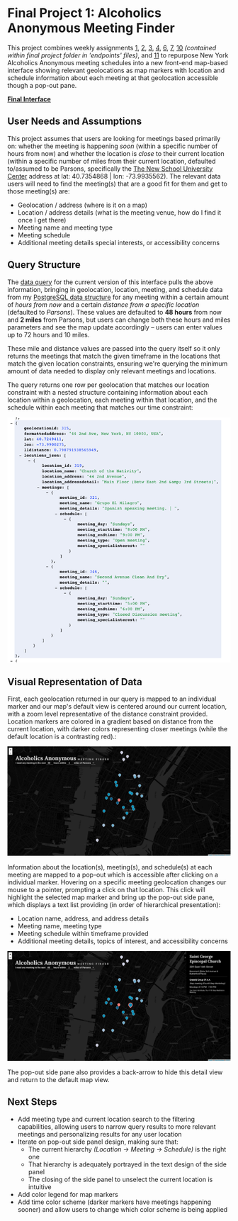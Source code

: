 # Final Project 1: Alcoholics Anonymous Meeting Finder
This project combines weekly assignments [1](https://github.com/ryanabest/data-structures/tree/master/week1), [2](https://github.com/ryanabest/data-structures/tree/master/week2), [3](https://github.com/ryanabest/data-structures/tree/master/week3), [4](https://github.com/ryanabest/data-structures/tree/master/week4), [6](https://github.com/ryanabest/data-structures/tree/master/week6), [7](https://github.com/ryanabest/data-structures/tree/master/week7), [10](https://github.com/ryanabest/data-structures/tree/master/final) _(contained within final project folder in 'endpoints' files)_, and [11](https://github.com/ryanabest/data-structures/tree/master/week11) to repurpose New York Alcoholics Anonymous meeting schedules into a new front-end map-based interface showing relevant geolocations as map markers with location and schedule information about each meeting at that geolocation accessible though a pop-out pane.

__[Final Interface](http://data-structures-final-dev.us-east-1.elasticbeanstalk.com/aa)__

## User Needs and Assumptions

This project assumes that users are looking for meetings based primarily on: whether the meeting is happening _soon_ (within a specific number of hours from now) and whether the location is _close_ to their current location (within a specific number of miles from their current location, defaulted to/assumed to be Parsons, specifically the [The New School University Center](https://goo.gl/maps/LSkFRX5fHJ52) address at lat: 40.7354868 | lon: -73.9935562). The relevant data users will need to find the meeting(s) that are a good fit for them and get to those meeting(s) are:

+ Geolocation / address (where is it on a map)
+ Location / address details (what is the meeting venue, how do I find it once I get there)
+ Meeting name and meeting type
+ Meeting schedule
+ Additional meeting details special interests, or accessibility concerns

## Query Structure

The [data query](https://github.com/ryanabest/data-structures/blob/master/final/routes/aa.js) for the current version of this interface pulls the above information, bringing in geolocation, location, meeting, and schedule data from my [PostgreSQL data structure](https://github.com/ryanabest/data-structures/blob/master/week4/data-structures_week4.md) for any meeting within a certain amount of _hours from now_ and a certain _distance from a specific location_ (defaulted to _Parsons_). These values are defaulted to __48 hours__ from now and __2 miles__ from Parsons, but users can change both these hours and miles parameters and see the map update accordingly – users can enter values up to 72 hours and 10 miles.

These mile and distance values are passed into the query itself so it only returns the meetings that match the given timeframe in the locations that match the given location constraints, ensuring we're querying the minimum amount of data needed to display only relevant meetings and locations.

The query returns one row per geolocation that matches our location constraint with a nested structure containing information about each location within a geolocation, each meeting within that location, and the schedule within each meeting that matches our time constraint:

![Sample query JSON response showing the nested data structure][aaJSON]

[aaJSON]: images/aaJSON.png "Sample query JSON response showing the nested data structure"

## Visual Representation of Data

First, each geolocation returned in our query is mapped to an individual marker and our map's default view is centered around our current location, with a zoom level representative of the distance constraint provided. Location markers are colored in a gradient based on distance from the current location, with darker colors representing closer meetings (while the default location is a contrasting red).:

![alt text][aa1]

[aa1]: images/aa1.png "Default interface view"

Information about the location(s), meeting(s), and schedule(s) at each meeting are mapped to a pop-out which is accessible after clicking on a individual marker. Hovering on a specific meeting geolocation changes our mouse to a pointer, prompting a click on that location. This click will highlight the selected map marker and bring up the pop-out side pane, which displays a text list providing (in order of hierarchical presentation):
+ Location name, address, and address details
+ Meeting name, meeting type
+ Meeting schedule within timeframe provided
+ Additional meeting details, topics of interest, and accessibility concerns

![Pop-out side panel interface view][aa2]

[aa2]: images/aa2.png "Pop-out side panel interface view"

The pop-out side pane also provides a back-arrow to hide this detail view and return to the default map view.

## Next Steps
+ Add meeting type and current location search to the filtering capabilities, allowing users to narrow query results to more relevant meetings and personalizing results for any user location
+ Iterate on pop-out side panel design, making sure that:
  + The current hierarchy _(Location &#8594; Meeting &#8594; Schedule)_ is the right one
  + That hierarchy is adequately portrayed in the text design of the side panel
  + The closing of the side panel to unselect the current location is intuitive
+ Add color legend for map markers
+ Add time color scheme (darker markers have meetings happening sooner) and allow users to change which color scheme is being applied
